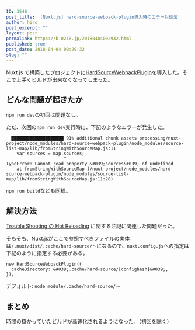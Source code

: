 ```yaml
---
ID: 3546
post_title: '[Nuxt.js] hard-source-webpack-plugin導入時のエラー対処法'
author: hiro
post_excerpt: ""
layout: post
permalink: https://b.0218.jp/20180404002932.html
published: true
post_date: 2018-04-04 00:29:32
slug: ""
---
```

Nuxt.js で構築したプロジェクトに[HardSourceWebpackPlugin](https://github.com/mzgoddard/hard-source-webpack-plugin)を導入した。そこで上手くビルドが出来なくなってしまった。

## どんな問題が起きたか

`npm run dev`の初回は問題なし。

ただ、次回の`npm run dev`実行時に、下記のようなエラーが発生した。

```
  ████████████████████ 91% additional chunk assets processing/nuxt-project/node_modules/hard-source-webpack-plugin/node_modules/source-list-map/lib/fromStringWithSourceMap.js:11
	var sources = map.sources;
	                  ^
TypeError: Cannot read property &#039;sources&#039; of undefined
    at fromStringWithSourceMap (/nuxt-project/node_modules/hard-source-webpack-plugin/node_modules/source-list-map/lib/fromStringWithSourceMap.js:11:20)
```

`npm run build`なども同様。

## 解決方法
[Trouble Shooting の Hot Reloading](https://github.com/mzgoddard/hard-source-webpack-plugin#hot-reloading-is-not-working) に関する注記に関連した問題だった。

そもそも、Nuxt.jsがここで参照すべきファイルの実体は`/.nuxt/dist/.cache/hard-source/〜`になるので、`nuxt.config.js`への指定は下記のように指定する必要がある。

```language-js
new HardSourceWebpackPlugin({
  cacheDirectory: &#039;.cache/hard-source/[confighash]&#039;,
}),
```

デフォルト: `node_module/.cache/hard-source/〜`

## まとめ
時間の掛かっていたビルドが高速化されるようになった。（初回を除く）
